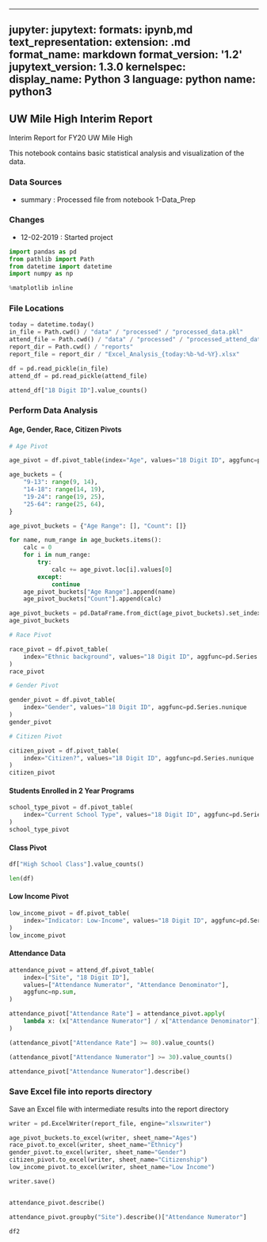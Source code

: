  ---
jupyter:
  jupytext:
    formats: ipynb,md
    text_representation:
      extension: .md
      format_name: markdown
      format_version: '1.2'
      jupytext_version: 1.3.0
  kernelspec:
    display_name: Python 3
    language: python
    name: python3
---

## UW Mile High Interim Report

Interim Report for FY20 UW Mile High

This notebook contains basic statistical analysis and visualization of the data.

### Data Sources
- summary : Processed file from notebook 1-Data_Prep

### Changes
- 12-02-2019 : Started project

```python
import pandas as pd
from pathlib import Path
from datetime import datetime
import numpy as np
```

```python
%matplotlib inline
```

### File Locations

```python
today = datetime.today()
in_file = Path.cwd() / "data" / "processed" / "processed_data.pkl"
attend_file = Path.cwd() / "data" / "processed" / "processed_attend_data.pkl"
report_dir = Path.cwd() / "reports"
report_file = report_dir / "Excel_Analysis_{today:%b-%d-%Y}.xlsx"
```

```python
df = pd.read_pickle(in_file)
attend_df = pd.read_pickle(attend_file)
```

```python
attend_df["18 Digit ID"].value_counts()
```

### Perform Data Analysis

<!-- #region heading_collapsed=true -->
#### Age, Gender, Race, Citizen Pivots
<!-- #endregion -->

```python hidden=true
# Age Pivot

age_pivot = df.pivot_table(index="Age", values="18 Digit ID", aggfunc=pd.Series.nunique)

age_buckets = {
    "9-13": range(9, 14),
    "14-18": range(14, 19),
    "19-24": range(19, 25),
    "25-64": range(25, 64),
}

age_pivot_buckets = {"Age Range": [], "Count": []}

for name, num_range in age_buckets.items():
    calc = 0
    for i in num_range:
        try:
            calc += age_pivot.loc[i].values[0]
        except:
            continue
    age_pivot_buckets["Age Range"].append(name)
    age_pivot_buckets["Count"].append(calc)
```


```python hidden=true
age_pivot_buckets = pd.DataFrame.from_dict(age_pivot_buckets).set_index("Age Range")
age_pivot_buckets
```

```python hidden=true
# Race Pivot

race_pivot = df.pivot_table(
    index="Ethnic background", values="18 Digit ID", aggfunc=pd.Series.nunique
)
race_pivot
```

```python hidden=true
# Gender Pivot

gender_pivot = df.pivot_table(
    index="Gender", values="18 Digit ID", aggfunc=pd.Series.nunique
)
gender_pivot
```

```python hidden=true
# Citizen Pivot

citizen_pivot = df.pivot_table(
    index="Citizen?", values="18 Digit ID", aggfunc=pd.Series.nunique
)
citizen_pivot
```

#### Students Enrolled in 2 Year Programs

```python
school_type_pivot = df.pivot_table(
    index="Current School Type", values="18 Digit ID", aggfunc=pd.Series.nunique
)
school_type_pivot
```

#### Class Pivot

```python
df["High School Class"].value_counts()
```

```python
len(df)
```

#### Low Income Pivot

```python
low_income_pivot = df.pivot_table(
    index="Indicator: Low-Income", values="18 Digit ID", aggfunc=pd.Series.nunique
)
low_income_pivot
```

#### Attendance Data

```python
attendance_pivot = attend_df.pivot_table(
    index=["Site", "18 Digit ID"],
    values=["Attendance Numerator", "Attendance Denominator"],
    aggfunc=np.sum,
)
```


```python
attendance_pivot["Attendance Rate"] = attendance_pivot.apply(
    lambda x: (x["Attendance Numerator"] / x["Attendance Denominator"]) * 100, axis=1
)
```


```python
(attendance_pivot["Attendance Rate"] >= 80).value_counts()
```

```python
(attendance_pivot["Attendance Numerator"] >= 30).value_counts()
```

```python
attendance_pivot["Attendance Numerator"].describe()
```

### Save Excel file into reports directory

Save an Excel file with intermediate results into the report directory

```python
writer = pd.ExcelWriter(report_file, engine="xlsxwriter")
```

```python
age_pivot_buckets.to_excel(writer, sheet_name="Ages")
race_pivot.to_excel(writer, sheet_name="Ethnicy")
gender_pivot.to_excel(writer, sheet_name="Gender")
citizen_pivot.to_excel(writer, sheet_name="Citizenship")
low_income_pivot.to_excel(writer, sheet_name="Low Income")
```

```python
writer.save()
```

```python

```

```python
attendance_pivot.describe()
```

```python
attendance_pivot.groupby("Site").describe()["Attendance Numerator"]
```

```python
df2
```

```python

```
